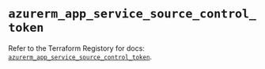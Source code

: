 # `azurerm_app_service_source_control_token`

Refer to the Terraform Registory for docs: [`azurerm_app_service_source_control_token`](https://www.terraform.io/docs/providers/azurerm/r/app_service_source_control_token).
